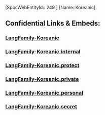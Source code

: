 ﻿---
type: LangFamily
tags: 
- Lang_Family
---
[SpocWebEntityId:: 249 ]
[Name::Koreanic]



## Confidential Links & Embeds: 

### [LangFamily-Koreanic](/_public/Language/Lang~Family/LangFamily-Koreanic.md) 

### [LangFamily-Koreanic.internal](/_internal/Language/Lang~Family/LangFamily-Koreanic.internal.md) 

### [LangFamily-Koreanic.protect](/_protect/Language/Lang~Family/LangFamily-Koreanic.protect.md) 

### [LangFamily-Koreanic.private](/_private/Language/Lang~Family/LangFamily-Koreanic.private.md) 

### [LangFamily-Koreanic.personal](/_personal/Language/Lang~Family/LangFamily-Koreanic.personal.md) 

### [LangFamily-Koreanic.secret](/_secret/Language/Lang~Family/LangFamily-Koreanic.secret.md) 
